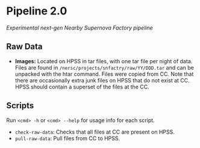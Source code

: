 Pipeline 2.0
============

*Experimental next-gen Nearby Supernova Factory pipeline*

Raw Data
--------

- **Images:** Located on HPSS in tar files, with one tar file per night of data.
  Files are found in `/nersc/projects/snfactry/raw/YY/DDD.tar` and can be unpacked with the
  htar command. Files were copied from CC. Note that there are occasionally extra junk files
  on HPSS that do not exist at CC. HPSS should contain a superset of the files at the CC.

Scripts
-------

Run `<cmd> -h` or `<cmd> --help` for usage info for each script.

- `check-raw-data`: Checks that all files at CC are present on HPSS.
- `pull-raw-data`: Pull files from CC to HPSS.
